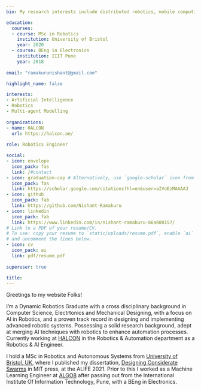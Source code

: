 ```yaml
---
bio: My research interests include distributed robotics, mobile computing and programmable matter.

education:
  courses:
  - course: MSc in Robotics
    institution: University of Bristol
    year: 2020
  - course: BEng in Electronics
    institution: IIIT Pune
    year: 2018
    
email: "ramakurunishant@gmail.com"

highlight_name: false

interests:
- Artificial Intelligence
- Robotics
- Multi-agent Modelling
  
organizations:
- name: HALCON
  url: https://halcon.ae/
  
role: Robotics Engineer

social:
- icon: envelope
  icon_pack: fas
  link: /#contact
- icon: graduation-cap # Alternatively, use `google-scholar` icon from `ai` icon pack
  icon_pack: fas
  link: https://scholar.google.com/citations?hl=en&user=aIVoEzMAAAAJ
- icon: github
  icon_pack: fab
  link: https://github.com/Nishant-Ramakuru
- icon: linkedin
  icon_pack: fab
  link: https://www.linkedin.com/in/nishant-ramakuru-66a600157/
# Link to a PDF of your resume/CV.
# To use: copy your resume to `static/uploads/resume.pdf`, enable `ai` icons in `params.yaml`,
# and uncomment the lines below.
- icon: cv
  icon_pack: ai
  link: pdf/resume.pdf
  
superuser: true

title: 
---
```

Greetings to my website Folks!


I’m a Dynamic Robotics Graduate with a cross disciplinary background in Computer Science, Electrtonics and Mechanical Designing, with a focus on AI in Robotics, and a proven track record in designing and implementing advanced robotic systems. Possessing a solid research background, adept at merging AI techniques with robotics to enhance automation processes. Currently working at [HALCON](https://halcon.ae/) in the Robotics & Automation department as a Robotics & AI Engineer. 

I hold a MSc in Robotics and Autonomous Systems from [University of Bristol, UK](https://www.bristol.ac.uk/), where I published my dissertation, [Designing Considerate Swarms](https://direct.mit.edu/isal/proceedings/isal2021/33/86/102901) in MIT press, at the ALIFE 2021. Prior to this I worked as a Machine Learning Engineer at [ALGO8](https://algo8.ai/) after passing out from the International Institute Of Information Technology, Pune, with a BEng in Electronics. 
